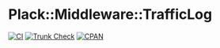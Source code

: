 # Plack::Middleware::TrafficLog

[![CI](https://github.com/dex4er/perl-Plack-Middleware-TrafficLog/actions/workflows/ci.yaml/badge.svg)](https://github.com/dex4er/perl-Plack-Middleware-TrafficLog/actions/workflows/ci.yaml)
[![Trunk Check](https://github.com/dex4er/perl-Plack-Middleware-TrafficLog/actions/workflows/trunk.yaml/badge.svg)](https://github.com/dex4er/perl-Plack-Middleware-TrafficLog/actions/workflows/trunk.yaml)
[![CPAN](https://img.shields.io/cpan/v/Plack-Middleware-TrafficLog)](https://metacpan.org/dist/Plack-Middleware-TrafficLog)


